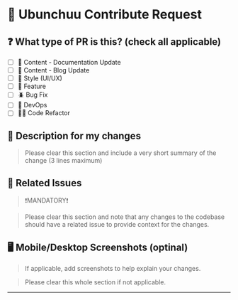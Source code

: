 # 🐧 Ubunchuu Contribute Request

<!--
Please do not leave this blank
This PR [adds/removes/fixes/replaces] the [content/feature/bug/etc].
-->

## ❓️ What type of PR is this? (check all applicable)

- [ ] 📝 Content - Documentation Update
- [ ] 📝 Content - Blog Update
- [ ] 🎨 Style (UI/UX)
- [ ] 🍕 Feature
- [ ] 🪲 Bug Fix
- [ ] 🤖 DevOps
- [ ] 🧑‍💻 Code Refactor

## 📝 Description for my changes

> Please clear this section and include a very short summary of the change (3 lines maximum)

<!--
 Please also include relevant motivation and context. List any dependencies that are required for this change.
-->

## 📌 Related Issues

> ❗️MANDATORY❗️

> Please clear this section and note that any changes to the codebase should have a related issue to provide context for the changes.

<!--
Please use this format link issue numbers: Fixes #123
https://docs.github.com/en/free-pro-team@latest/github/managing-your-work-on-github/linking-a-pull-request-to-an-issue#linking-a-pull-request-to-an-issue-using-a-keyword
-->

## 🖥️ Mobile/Desktop Screenshots (optinal)

<!-- Visual changes require screenshots -->

> If applicable, add screenshots to help explain your changes.

> Please clear this whole section if not applicable.

---

<!-- note: PRs with deleted sections will be marked invalid -->

<!--
  For Work In Progress Pull Requests, please use the Draft PR feature,
  see https://github.blog/2019-02-14-introducing-draft-pull-requests/ for further details.

  For a timely review/response, please avoid force-pushing additional
  commits if your PR already received reviews or comments.

  Before submitting a Pull Request, please ensure you've done the following:
  - 📖 Read the Open Sauced Contributing Guide: https://github.com/open-sauced/.github/blob/main/CONTRIBUTING.md.
  - 📖 Read the Open Sauced Code of Conduct: https://github.com/open-sauced/.github/blob/main/CODE_OF_CONDUCT.md.
  - 👷‍♀️ Create small PRs. In most cases, this will be possible.
  - ✅ Provide tests for your changes.
  - 📝 Use descriptive commit messages.
  - 📗 Update any related documentation and include any relevant screenshots.
-->
